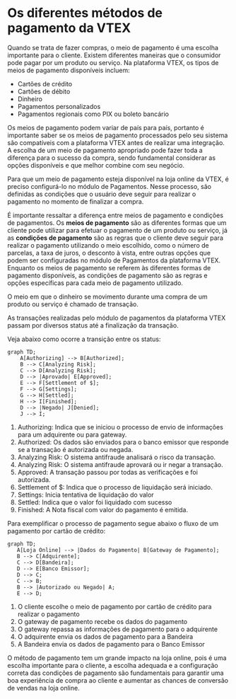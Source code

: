 # Os diferentes métodos de pagamento da VTEX
Quando se trata de fazer compras, o meio de pagamento é uma escolha importante para o cliente. Existem diferentes maneiras que o consumidor pode pagar por um produto ou serviço. Na plataforma VTEX, os tipos de meios de pagamento disponíveis incluem:

-   Cartões de crédito
-   Cartões de débito
-   Dinheiro
-   Pagamentos personalizados
-   Pagamentos regionais como PIX ou boleto bancário

Os meios de pagamento podem variar de país para país, portanto é importante saber se os meios de pagamento processados pelo seu sistema são compatíveis com a plataforma VTEX antes de realizar uma integração. A escolha de um meio de pagamento apropriado pode fazer toda a diferença para o sucesso da compra, sendo fundamental considerar as opções disponíveis e que melhor combine com seu negócio.

Para que um meio de pagamento esteja disponível na loja online da VTEX, é preciso configurá-lo no módulo de Pagamentos. Nesse processo, são definidas as condições que o usuário deve seguir para realizar o pagamento no momento de finalizar a compra.

É importante ressaltar a diferença entre meios de pagamento e condições de pagamentos. Os **meios de pagamento** são as diferentes formas que um cliente pode utilizar para efetuar o pagamento de um produto ou serviço, já as **condições de pagamento** são as regras que o cliente deve seguir para realizar o pagamento utilizando o meio escolhido, como o número de parcelas, a taxa de juros, o desconto à vista, entre outras opções que podem ser configuradas no módulo de Pagamentos da plataforma VTEX. Enquanto os meios de pagamento se referem às diferentes formas de pagamento disponíveis, as condições de pagamento são as regras e opções específicas para cada meio de pagamento utilizado.

O meio em que o dinheiro se movimento durante uma compra de um produto ou serviço é chamado de transação.

As transações realizadas pelo módulo de pagamentos da plataforma VTEX passam por diversos status até a finalização da transação.

Veja abaixo como ocorre a transição entre os status:
```mermaid
graph TD;
    A[Authorizing] --> B[Authorized];
    B --> C[Analyzing Risk];
    C --> D[Analyzing Risk];
    D --> |Aprovado| E[Approved];
    E --> F[Settlement of $];
    F --> G[Settings];
    G --> H[Settled];
    H --> I[Finished];
    D --> |Negado| J[Denied];
    J --> I;
```


1.  Authorizing: Indica que se iniciou o processo de envio de informações para um adquirente ou para gateway.
2.  Authorized: Os dados são enviados para o banco emissor que responde se a transação é autorizada ou negada.
3.  Analyzing Risk: O sistema antifraude analisará o risco da transação.
4.  Analyzing Risk: O sistema antifraude aprovará ou ir negar a transação.
5.  Approved: A transação passou por todas as verificações e foi autorizada.
6.  Settlement of $: Indica que o processo de liquidação será iniciado.
7.  Settings: Inicia tentativa de liquidação do valor
8.  Settled: Indica que o valor foi liquidado com sucesso
9.  Finished: A Nota fiscal com valor do pagamento é emitida.

Para exemplificar o processo de pagamento segue abaixo o fluxo de um pagamento por cartão de crédito:

 ```mermaid
graph TD;
    A[Loja Online] --> |Dados do Pagamento| B[Gateway de Pagamento];
    B --> C[Adquirente];
    C --> D[Bandeira];
    D --> E[Banco Emissor];
    D --> C;
    C --> B;
    B --> |Autorizado ou Negado| A;
    E --> D;
```

1.  O cliente escolhe o meio de pagamento por cartão de crédito para realizar o pagamento
2.  O gateway de pagamento recebe os dados do pagamento
3.  O gateway repassa as informações de pagamento para o adquirente
4.  O adquirente envia os dados de pagamento para a Bandeira
5.  A Bandeira envia os dados de pagamento para o Banco Emissor

O método de pagamento tem um grande impacto na loja online, pois é uma escolha importante para o cliente, a escolha adequada e a configuração correta das condições de pagamento são fundamentais para garantir uma boa experiência de compra ao cliente e aumentar as chances de conversão de vendas na loja online.
